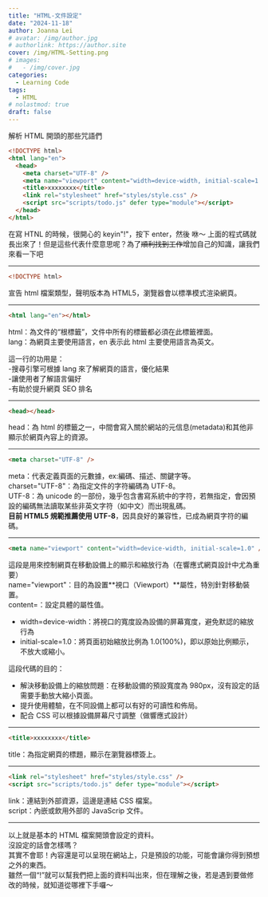 ```yaml
---
title: "HTML-文件設定"
date: "2024-11-18"
author: Joanna Lei
# avatar: /img/author.jpg
# authorlink: https://author.site
cover: /img/HTML-Setting.png
# images:
#   - /img/cover.jpg
categories:
  - Learning Code
tags:
  - HTML
# nolastmod: true
draft: false
---
```


解析 HTML 開頭的那些咒語們

<!--more-->

```html
<!DOCTYPE html>
<html lang="en">
  <head>
    <meta charset="UTF-8" />
    <meta name="viewport" content="width=device-width, initial-scale=1.0" />
    <title>xxxxxxxx</title>
    <link rel="stylesheet" href="styles/style.css" />
    <script src="scripts/todo.js" defer type="module"></script>
  </head>
</html>
```

在寫 HTNL 的時候，很開心的 keyin"!"，按下 enter，然後
咻～
上面的程式碼就長出來了！但是這些代表什麼意思呢？為了~~順利找到工作~~增加自己的知識，讓我們來看一下吧

---

```HTML
<!DOCTYPE html>
```

宣告 html 檔案類型，聲明版本為 HTML5，瀏覽器會以標準模式渲染網頁。

---

```html
<html lang="en"></html>
```

html：為文件的“根標籤”，文件中所有的標籤都必須在此標籤裡面。  
lang：為網頁主要使用語言，en 表示此 html 主要使用語言為英文。

這一行的功用是：  
 -搜尋引擎可根據 lang 來了解網頁的語言，優化結果  
 -讓使用者了解語言偏好  
 -有助於提升網頁 SEO 排名

---

```html
<head></head>
```

head：為 html 的標籤之一，中間會寫入關於網站的元信息(metadata)和其他非顯示於網頁內容上的資源。

---

```html
<meta charset="UTF-8" />
```

meta：代表定義頁面的元數據，ex:編碼、描述、關鍵字等。  
charset="UTF-8"：為指定文件的字符編碼為 UTF-8。  
UTF-8：為 unicode 的一部份，幾乎包含書寫系統中的字符，若無指定，會因預設的編碼無法讀取某些非英文字符（如中文）而出現亂碼。  
**目前 HTML5 規範推薦使用 UTF-8**，因具良好的兼容性，已成為網頁字符的編碼。

---

```html
<meta name="viewport" content="width=device-width, initial-scale=1.0" />
```

這段是用來控制網頁在移動設備上的顯示和縮放行為（在響應式網頁設計中尤為重要）  
name="viewport"：目的為設置**視口（Viewport）**屬性，特別針對移動裝置。  
content=：設定具體的屬性值。

- width=device-width：將視口的寬度設為設備的屏幕寬度，避免默認的縮放行為
- initial-scale=1.0：將頁面初始縮放比例為 1.0(100%)，即以原始比例顯示，不放大或縮小。

這段代碼的目的：

- 解決移動設備上的縮放問題：在移動設備的預設寬度為 980px，沒有設定的話需要手動放大縮小頁面。
- 提升使用體驗，在不同設備上都可以有好的可讀性和佈局。
- 配合 CSS 可以根據設備屏幕尺寸調整（做響應式設計）

---

```html
<title>xxxxxxxx</title>
```

title：為指定網頁的標題，顯示在瀏覽器標簽上。

---

```html
<link rel="stylesheet" href="styles/style.css" />
<script src="scripts/todo.js" defer type="module"></script>
```

link：連結到外部資源，這邊是連結 CSS 檔案。  
script：內嵌或飲用外部的 JavaScrip 文件。

---

以上就是基本的 HTML 檔案開頭會設定的資料。  
沒設定的話會怎樣嗎？  
其實不會耶！內容還是可以呈現在網站上，只是預設的功能，可能會讓你得到預想之外的東西。  
雖然一個“!”就可以幫我們把上面的資料叫出來，但在理解之後，若是遇到要做修改的時候，就知道從哪裡下手囉～
